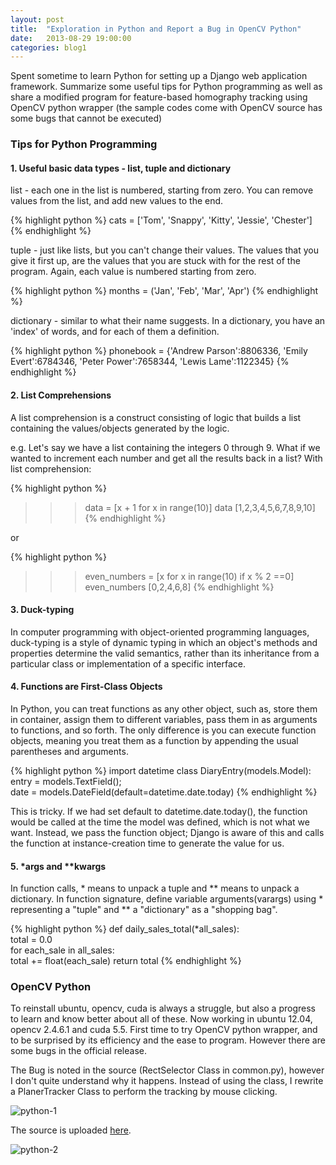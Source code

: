 ```yaml
---
layout: post
title:  "Exploration in Python and Report a Bug in OpenCV Python"
date:   2013-08-29 19:00:00
categories: blog1
---
```


Spent sometime to learn Python for setting up a Django web application framework. Summarize some useful tips for Python programming as well as share a modified program for feature-based homography tracking using OpenCV python wrapper (the sample codes come with OpenCV source has some bugs that cannot be executed)

### Tips for Python Programming

#### 1. Useful basic data types - list, tuple and dictionary

list - each one in the list is numbered, starting from zero. You can remove values from the list, and add new values to the end.

{% highlight python %}
cats = ['Tom', 'Snappy', 'Kitty', 'Jessie', 'Chester'] 
{% endhighlight %}

tuple - just like lists, but you can't change their values. The values that you give it first up, are the values that you are stuck with for the rest of the program. Again, each value is numbered starting from zero.

{% highlight python %}
months = ('Jan', 'Feb', 'Mar', 'Apr')
{% endhighlight %}

dictionary - similar to what their name suggests. In a dictionary, you have an 'index' of words, and for each of them a definition.

{% highlight python %}
phonebook = {'Andrew Parson':8806336, 'Emily Evert':6784346, 'Peter Power':7658344, 'Lewis Lame':1122345}
{% endhighlight %}

#### 2. List Comprehensions

A list comprehension is a construct consisting of logic that builds a list containing the values/objects generated by the logic.

e.g. Let's say we have a list containing the integers 0 through 9. What if we wanted to increment each number and get all the results back in a list? With list comprehension:

{% highlight python %}
>>> data = [x + 1 for x in range(10)] 
data [1,2,3,4,5,6,7,8,9,10]
{% endhighlight %}

or 

{% highlight python %}
>>> even_numbers = [x for x in range(10) if x % 2 ==0]  
even_numbers [0,2,4,6,8]
{% endhighlight %}

#### 3. Duck-typing

In computer programming with object-oriented programming languages, duck-typing is a style of dynamic typing in which an object's methods and properties determine the valid semantics, rather than its inheritance from a particular class or implementation of a specific interface.

#### 4. Functions are First-Class Objects

In Python, you can treat functions as any other object, such as, store them in container, assign them to different variables, pass them in as arguments to functions, and so forth. The only difference is you can execute function objects, meaning you treat them as a function by appending the usual parentheses and arguments.

{% highlight python %}
import datetime class DiaryEntry(models.Model): 
entry = models.TextField();  
date = models.DateField(default=datetime.date.today)
{% endhighlight %}

This is tricky. If we had set default to datetime.date.today(), the function would be called at the time the model was defined, which is not what we want. Instead, we pass the function object; Django is aware of this and calls the function at instance-creation time to generate the value for us.

#### 5. *args and **kwargs

In function calls, * means to unpack a tuple and ** means to unpack a dictionary.
In function signature, define variable arguments(varargs) using * representing a "tuple"  and ** a "dictionary" as a "shopping bag".

{% highlight python %}
def daily_sales_total(*all_sales):      
total = 0.0     
for each_sale in all_sales:  
total += float(each_sale)
return total 
{% endhighlight %}

### OpenCV Python

To reinstall ubuntu, opencv, cuda is always a struggle, but also a progress to learn and know better about all of these. Now working in ubuntu 12.04, opencv 2.4.6.1 and cuda 5.5. First time to try OpenCV python wrapper, and to be surprised by its efficiency and the ease to program. However there are some bugs in the official release. 

The Bug is noted in the source (RectSelector Class in common.py), however I don't quite understand why it happens. Instead of using the class, I rewrite a PlanerTracker Class to perform the tracking by mouse clicking.

![python-1](https://c1.staticflickr.com/9/8759/17093523655_e420956e6c_z.jpg)

The source is uploaded [here](https://gist.github.com/yulu/6867298).

![python-2](https://c1.staticflickr.com/9/8733/17092831861_295644e39d_b.jpg)